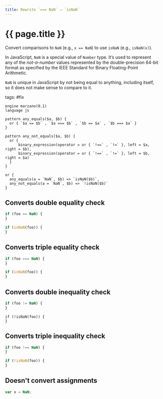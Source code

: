 ```yaml
---
title: Rewrite `=== NaN` ⇒ `isNaN`
---
```


# {{ page.title }}

Convert comparisons to `NaN` (e.g., `x == NaN`) to use `isNaN` (e.g., `isNaN(x)`).

In JavaScript, `NaN` is a special value of `Number` type. It’s used to represent any of the _not-a-number_ values represented by the double-precision 64-bit format as specified by the IEEE Standard for Binary Floating-Point Arithmetic.

`NaN` is unique in JavaScript by not being equal to anything, including itself, so it does not make sense to compare to it.

tags: #fix

```grit
engine marzano(0.1)
language js

pattern any_equals($a, $b) {
  or { `$a == $b` , `$a === $b` , `$b == $a` , `$b === $a` }
}

pattern any_not_equals($a, $b) {
  or {
      binary_expression(operator = or { `!==` , `!=` }, left = $a, right = $b),
      binary_expression(operator = or { `!==` , `!=` }, left = $b, right = $a)
  }
}

or {
  any_equals(a = `NaN`, $b) => `isNaN($b)`,
  any_not_equals(a = `NaN`, $b) => `!isNaN($b)`
}

```

## Converts double equality check

```javascript
if (foo == NaN) {
}
```

```typescript
if (isNaN(foo)) {
}
```

## Converts triple equality check

```javascript
if (foo === NaN) {
}
```

```typescript
if (isNaN(foo)) {
}
```

## Converts double inequality check

```javascript
if (foo != NaN) {
}
```

```
if (!isNaN(foo)) {
}
```

## Converts triple inequality check

```javascript
if (foo !== NaN) {
}
```

```typescript
if (!isNaN(foo)) {
}
```

## Doesn't convert assignments

```javascript
var x = NaN;
```
